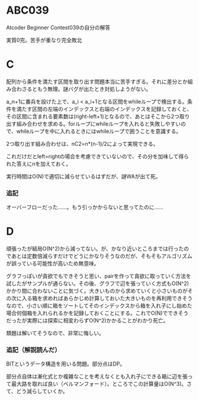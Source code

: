 # ABC039
Atcoder Beginner Contest039の自分の解答

実質0完。苦手が重なり完全敗北

# C
配列から条件を満たす区間を取り出す問題本当に苦手すぎる。それに差分とか組み合わさるともう無理。謎バグが出たとき対処しようがない。

a_n+1に番兵を設けた上で、a_i < a_i+1となる区間をwhileループで検出する。条件を満たす区間の左端のインデックスと右端のインデックスを記録しておくと、その区間に含まれる要素数は(right-left+1)となるので、あとはそこから2つ取り出す組み合わせを求める。forループにwhileループを入れると失敗しやすいので、whileループを中に入れるときにはwhileループで囲うことを意識する。

2つ取り出す組み合わせは、nC2=n*(n-1)/2によって実現できる。

これだけだとleft=rightの場合を考慮できていないので、その分を加味して得られた答えにnを加えておく。

実行時間はO(N)で適切に減らせているはずだが、謎WAが出て死。

### 追記

オーバーフローだった……。もう引っかからないと思ってたのに……

# D
頑張ったが結局O(N^2)から減ってない。が、かなり近いところまでは行ったのであとは定数倍減らすだけでどうにかなりそうなのだが、そもそもアルゴリズムが誤っている可能性が高いため無意味。

グラフっぽいが貪欲でもできそうと思い、pairを作って貪欲に取っていく方法を試したがサンプルが通らない。その後、グラフで辺を張っていく方式もO(N^2)かかり間に合わないことに気づく。大きいものから求めていくと小さいものがその次に入る箱を求めればあらかじめ計算しておいた大きいものを再利用できそうなので、小さい順に箱をソートしてそのインデックスから箱を入れ子にし始めた場合何個箱を入れられるかを記録しておくことにする。これでO(N)でできそうだったが実際には探索に相変わらずO(N^2)かかることがわかり死亡。

類題は解いてそうなので、非常に悔しい。

### 追記（解説読んだ）
BITというデータ構造を用いる問題。部分点はDP。

部分点自体は漸化式とか複雑なことを考えなくとも入れ子にできる箱に辺を張って最大路を取れば良い（ベルマンフォード）。ところでこの計算量はO(N^3)。さて、どう減らしていくか。

